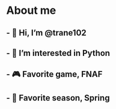 # About me

## - 👋 Hi, I’m **@trane102**
## - 👀 I’m interested in **Python**
## - 🎮 Favorite game, **FNAF**
## - 🌸 Favorite season, **Spring**
